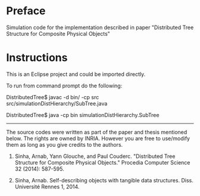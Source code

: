 # Preface
Simulation code for the implementation described in paper "Distributed Tree Structure for Composite Physical Objects"

# Instructions
This is an Eclipse project and could be imported directly.

To run from command prompt do the following:

DistributedTree$ javac -d bin/ -cp src src/simulationDistHierarchy/SubTree.java

DistributedTree$ java -cp bin simulationDistHierarchy.SubTree

***************
The source codes were written as part of the paper and thesis mentioned below. The rights are owned by INRIA. However you are free to use/modify them as long as you give credits to the authors.

1. Sinha, Arnab, Yann Glouche, and Paul Couderc. "Distributed Tree Structure for Composite Physical Objects." Procedia Computer Science 32 (2014): 587-595.

2. Sinha, Arnab. Self-describing objects with tangible data structures. Diss. Université Rennes 1, 2014.

